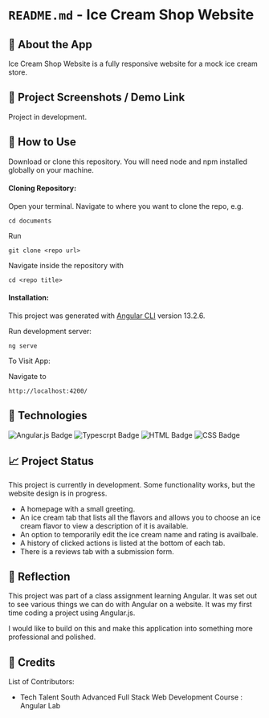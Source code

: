 # `README.md` - Ice Cream Shop Website

## 🍦 About the App

Ice Cream Shop Website is a fully responsive website for a mock ice cream store. 


## 📸 Project Screenshots / Demo Link

Project in development. 

## 📝 How to Use

Download or clone this repository. You will need node and npm installed globally on your machine.

#### Cloning Repository: 

Open your terminal. Navigate to where you want to clone the repo, e.g.

```
cd documents
```  
 
Run

```
git clone <repo url>
```

Navigate inside the repository with 

```
cd <repo title>
``` 

#### Installation:

This project was generated with [Angular CLI](https://github.com/angular/angular-cli) version 13.2.6.

Run development server:

```
ng serve
```

To Visit App: 

Navigate to 

```
http://localhost:4200/
```

## 🔨 Technologies

![Angular.js Badge](https://img.shields.io/badge/AngularJS-E23237?style=for-the-badge&logo=angularjs&logoColor=white)
![Typescrpt Badge](https://img.shields.io/badge/TypeScript-007ACC?style=for-the-badge&logo=typescript&logoColor=white)
![HTML Badge](https://img.shields.io/badge/HTML5-E34F26?style=for-the-badge&logo=html5&logoColor=white)
![CSS Badge](https://img.shields.io/badge/CSS3-1572B6?style=for-the-badge&logo=css3&logoColor=white)


## 📈 Project Status

This project is currently in development. Some functionality works, but the website design is in progress. 

- A homepage with a small greeting.
- An ice cream tab that lists all the flavors and allows you to choose an ice cream flavor to view a description of it is available. 
- An option to temporarily edit the ice cream name and rating is availbale. 
- A history of clicked actions is listed at the bottom of each tab. 
- There is a reviews tab with a submission form.

## 🤔 Reflection

This project was part of a class assignment learning Angular. It was set out to see various things we can do with Angular on a website. It was my first time coding a project using Angular.js. 

I would like to build on this and make this application into something more professional and polished.


## 👏 Credits
List of Contributors: 

- Tech Talent South Advanced Full Stack Web Development Course : Angular Lab

